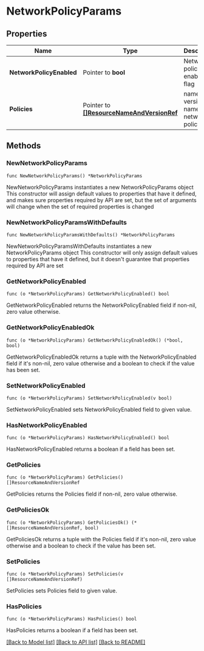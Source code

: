 # NetworkPolicyParams

## Properties

Name | Type | Description | Notes
------------ | ------------- | ------------- | -------------
**NetworkPolicyEnabled** | Pointer to **bool** | Network policy enabled flag | [optional] 
**Policies** | Pointer to [**[]ResourceNameAndVersionRef**](ResourceNameAndVersionRef.md) | name and version of namespace network policy | [optional] 

## Methods

### NewNetworkPolicyParams

`func NewNetworkPolicyParams() *NetworkPolicyParams`

NewNetworkPolicyParams instantiates a new NetworkPolicyParams object
This constructor will assign default values to properties that have it defined,
and makes sure properties required by API are set, but the set of arguments
will change when the set of required properties is changed

### NewNetworkPolicyParamsWithDefaults

`func NewNetworkPolicyParamsWithDefaults() *NetworkPolicyParams`

NewNetworkPolicyParamsWithDefaults instantiates a new NetworkPolicyParams object
This constructor will only assign default values to properties that have it defined,
but it doesn't guarantee that properties required by API are set

### GetNetworkPolicyEnabled

`func (o *NetworkPolicyParams) GetNetworkPolicyEnabled() bool`

GetNetworkPolicyEnabled returns the NetworkPolicyEnabled field if non-nil, zero value otherwise.

### GetNetworkPolicyEnabledOk

`func (o *NetworkPolicyParams) GetNetworkPolicyEnabledOk() (*bool, bool)`

GetNetworkPolicyEnabledOk returns a tuple with the NetworkPolicyEnabled field if it's non-nil, zero value otherwise
and a boolean to check if the value has been set.

### SetNetworkPolicyEnabled

`func (o *NetworkPolicyParams) SetNetworkPolicyEnabled(v bool)`

SetNetworkPolicyEnabled sets NetworkPolicyEnabled field to given value.

### HasNetworkPolicyEnabled

`func (o *NetworkPolicyParams) HasNetworkPolicyEnabled() bool`

HasNetworkPolicyEnabled returns a boolean if a field has been set.

### GetPolicies

`func (o *NetworkPolicyParams) GetPolicies() []ResourceNameAndVersionRef`

GetPolicies returns the Policies field if non-nil, zero value otherwise.

### GetPoliciesOk

`func (o *NetworkPolicyParams) GetPoliciesOk() (*[]ResourceNameAndVersionRef, bool)`

GetPoliciesOk returns a tuple with the Policies field if it's non-nil, zero value otherwise
and a boolean to check if the value has been set.

### SetPolicies

`func (o *NetworkPolicyParams) SetPolicies(v []ResourceNameAndVersionRef)`

SetPolicies sets Policies field to given value.

### HasPolicies

`func (o *NetworkPolicyParams) HasPolicies() bool`

HasPolicies returns a boolean if a field has been set.


[[Back to Model list]](../README.md#documentation-for-models) [[Back to API list]](../README.md#documentation-for-api-endpoints) [[Back to README]](../README.md)


